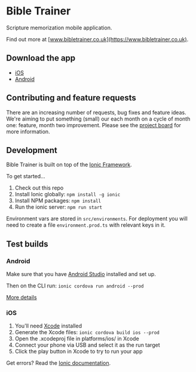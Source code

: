 # Bible Trainer

Scripture memorization mobile application.

Find out more at [www.bibletrainer.co.uk](https://www.bibletrainer.co.uk).

## Download the app

- [iOS](https://itunes.apple.com/us/app/bibletrainer/id1447626377)
- [Android](https://play.google.com/store/apps/details?id=io.bibletrainer.scripture)

## Contributing and feature requests

There are an increasing number of requests, bug fixes and feature ideas. We're aiming to put something (small) our each month on a cycle of month one: feature, month two improvement. Please see the [project board](https://github.com/johnraftery/BibleTrainer/projects/1) for more information.

## Development

Bible Trainer is built on top of the [Ionic Framework](https://ionicframework.com).

To get started…

1. Check out this repo
2. Install Ionic globally: `npm install -g ionic`
3. Install NPM packages: `npm install`
4. Run the ionic server: `npm run start`

Environment vars are stored in `src/environments`. For deployment you will need to create a file `environment.prod.ts` with relevant keys in it.

## Test builds

### Android

Make sure that you have [Android Studio](https://developer.android.com/studio/index.html) installed and set up.

Then on the CLI run: `ionic cordova run android --prod`

[More details](https://ionicframework.com/docs/intro/deploying/)

### iOS

1. You'll need [Xcode](https://developer.apple.com/xcode/) installed
2. Generate the Xcode files: `ionic cordova build ios --prod`
3. Open the .xcodeproj file in platforms/ios/ in Xcode
4. Connect your phone via USB and select it as the run target
5. Click the play button in Xcode to try to run your app

Get errors? Read the [Ionic documentation](https://ionicframework.com/docs/intro/deploying).
